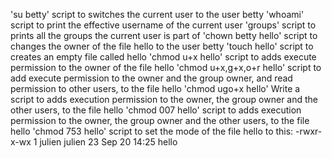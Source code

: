 'su betty' script to switches the current user to the user betty
'whoami' script to print the effective username of the current user
'groups' script to prints all the groups the current user is part of
'chown betty hello' script to changes the owner of the file hello to the user betty
'touch hello' script to creates an empty file called hello
'chmod u+x hello' script to adds execute permission to the owner of the file hello
'chmod u+x,g+x,o+r hello' script to add execute permission to the owner and the group owner, and read permission to other users, to the file hello
'chmod ugo+x hello' Write a script to adds execution permission to the owner, the group owner and the other users, to the file hello
'chmod 007 hello' script to adds execution permission to the owner, the group owner and the other users, to the file hello
'chmod 753 hello' script to set the mode of the file hello to this:
-rwxr-x-wx 1 julien julien 23 Sep 20 14:25 hello

